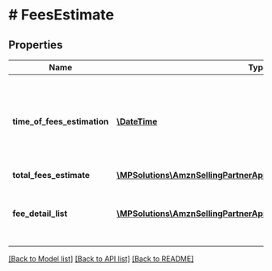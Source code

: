 # # FeesEstimate

## Properties

Name | Type | Description | Notes
------------ | ------------- | ------------- | -------------
**time_of_fees_estimation** | [**\DateTime**](\DateTime.md) | The time at which the fees were estimated. This defaults to the time the request is made. |
**total_fees_estimate** | [**\MPSolutions\AmznSellingPartnerApi\Models\ProductFees\MoneyType**](MoneyType.md) |  | [optional]
**fee_detail_list** | [**\MPSolutions\AmznSellingPartnerApi\Models\ProductFees\FeeDetail[]**](FeeDetail.md) | A list of other fees that contribute to a given fee. | [optional]

[[Back to Model list]](../../README.md#models) [[Back to API list]](../../README.md#endpoints) [[Back to README]](../../README.md)
